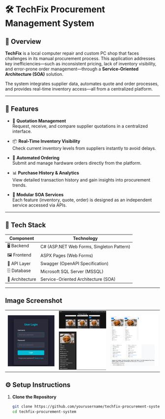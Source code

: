 # 🛠️ TechFix Procurement Management System

## 📖 Overview

**TechFix** is a local computer repair and custom PC shop that faces challenges in its manual procurement process. This application addresses key inefficiencies—such as inconsistent pricing, lack of inventory visibility, and error-prone order management—through a **Service-Oriented Architecture (SOA)** solution.

The system integrates supplier data, automates quote and order processes, and provides real-time inventory access—all from a centralized platform.

---

## 🚀 Features

- 🔎 **Quotation Management**  
  Request, receive, and compare supplier quotations in a centralized interface.

- 📦 **Real-Time Inventory Visibility**  
  Check current inventory levels from suppliers instantly to avoid delays.

- 🛒 **Automated Ordering**  
  Submit and manage hardware orders directly from the platform.

- 📊 **Purchase History & Analytics**  
  View detailed transaction history and gain insights into procurement trends.

- 🔌 **Modular SOA Services**  
  Each feature (inventory, quote, order) is designed as an independent service accessed via APIs.

---

## 🧰 Tech Stack

| Component     | Technology                            |
|---------------|----------------------------------------|
| 🖥 Backend     | C# (ASP.NET Web Forms, Singleton Pattern) |
| 🖼 Frontend    | ASPX Pages (Web Forms)                 |
| 📡 API Layer   | Swagger (OpenAPI Specification)        |
| 🗄 Database     | Microsoft SQL Server (MSSQL)           |
| 🧱 Architecture| Service-Oriented Architecture (SOA)     |

---

## Image Screenshot

<table>
  <tr>
    <td><img src="assets/login.png" alt="Login UI" width="250"/></td>
    <td><img src="assets/uiinterface.png" alt="Dog Info" width="250"/></td>
    <td><img src="assets/comparesuggestion.png
          " alt="View Items UI" width="250"/></td>
  </tr>
</table>


## ⚙️ Setup Instructions

1. **Clone the Repository**

   ```bash
   git clone https://github.com/yourusername/techfix-procurement-system.git
   cd techfix-procurement-system
